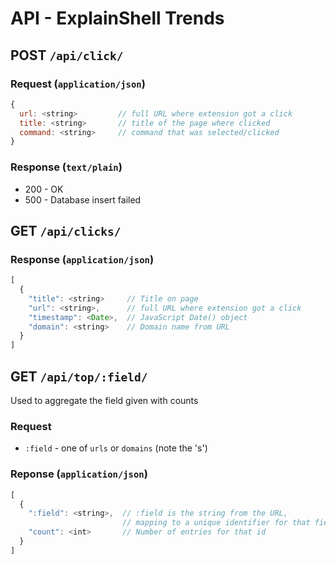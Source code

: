 # API - ExplainShell Trends

## POST `/api/click/`

### Request (`application/json`)

```javascript
{
  url: <string>         // full URL where extension got a click
  title: <string>       // title of the page where clicked
  command: <string>     // command that was selected/clicked
}
```

### Response (`text/plain`)

- 200 - OK
- 500 - Database insert failed

## GET `/api/clicks/`

### Response (`application/json`)

```javascript
[
  {
    "title": <string>     // Title on page
    "url": <string>,      // full URL where extension got a click
    "timestamp": <Date>,  // JavaScript Date() object
    "domain": <string>    // Domain name from URL
  }
]
```
## GET `/api/top/:field/`

Used to aggregate the field given with counts

### Request

- `:field` - one of `urls` or `domains` (note the 's')

### Reponse (`application/json`)

```javascript
[
  {
    ":field": <string>,  // :field is the string from the URL,
                         // mapping to a unique identifier for that field
    "count": <int>       // Number of entries for that id
  }
]
```
